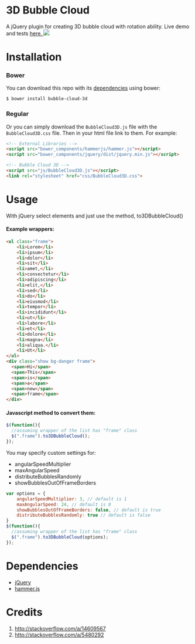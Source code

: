 # 3D Bubble Cloud
A jQuery plugin for creating 3D bubble cloud with rotation ability.
Live demo and tests 
<a href="https://www.osmansekerlen.com/3D-Bubble-Cloud/" target="_blank">
    here.
    <img src="http://exchangeleads.io/wp-content/uploads/2015/06/demo.jpg">
</a>
# Installation
### Bower
You can download this repo with its [dependencies](#dependencies) using bower:
```sh
$ bower install bubble-cloud-3d
```
### Regular
Or you can simply download the `BubbleCloud3D.js` file with the `BubbleCloud3D.css` file. Then in your html file link to them. For example:
```html
<!-- External Libraries -->
<script src="bower_components/hammerjs/hammer.js"></script>
<script src="bower_components/jquery/dist/jquery.min.js"></script>

<!-- Bubble Cloud 3D -->
<script src="js/BubbleCloud3D.js"></script>
<link rel="stylesheet" href="css/BubbleCloud3D.css">
```

# Usage
With jQuery select elements and just use the method, to3DBubbleCloud()
#### Example wrappers:
```html
<ul class="frame">
    <li>Lorem</li>
    <li>ipsum</li>
    <li>dolor</li>
    <li>sit</li>
    <li>amet,</li>
    <li>consectetur</li>
    <li>adipiscing</li>
    <li>elit,</li>
    <li>sed</li>
    <li>do</li>
    <li>eiusmod</li>
    <li>tempor</li>
    <li>incididunt</li>
    <li>ut</li>
    <li>labore</li>
    <li>et</li>
    <li>dolore</li>
    <li>magna</li>
    <li>aliqua.</li>
    <li>Ut</li>
</ul>
<div class="show bg-danger frame">
  <span>Hi</span>
  <span>This</span>
  <span>is</span>
  <span>a</span>
  <span>new</span>
  <span>frame</span>
</div>
```
#### Javascript method to convert them:
```js
$(function(){
  //assuming wrapper of the list has "frame" class
  $(".frame").to3DBubbleCloud();
});
```

You may specify custom settings for:
- angularSpeedMultiplier
- maxAngularSpeed
- distributeBubblesRandomly
- showBubblesOutOfFrameBorders

```js
var options = {
    angularSpeedMultiplier: 3, // default is 1
    maxAngularSpeed: 24, // default is 8
    showBubblesOutOfFrameBorders: false, // default is true
    distributeBubblesRandomly: true // default is false
}
$(function(){
  //assuming wrapper of the list has "frame" class
  $(".frame").to3DBubbleCloud(options);
});
```

# Dependencies
- [jQuery](http://jquery.com/)
- [hammer.js](http://hammerjs.github.io/)


# Credits
1. http://stackoverflow.com/a/14609567
2. http://stackoverflow.com/a/5480292
